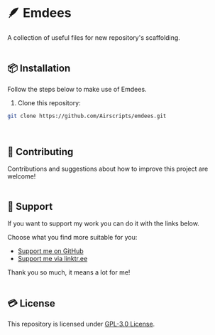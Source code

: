# 🪶 Emdees
A collection of useful files for new repository's scaffolding.  
&nbsp;

## 📦 Installation  
Follow the steps below to make use of Emdees.
&nbsp;

1. Clone this repository:  
```bash
git clone https://github.com/Airscripts/emdees.git
```
&nbsp;

## 🤝 Contributing  
Contributions and suggestions about how to improve this project are welcome!  
&nbsp;  

## 💚 Support  
If you want to support my work you can do it with the links below.  

Choose what you find more suitable for you:  
- [Support me on GitHub](https://github.com/sponsors/Airscripts)  
- [Support me via linktr.ee](https://linktr.ee/airscript)  

Thank you so much, it means a lot for me!  
&nbsp;  

## 💳 License  
This repository is licensed under [GPL-3.0 License](https://github.com/Airscripts/emdees/blog/main/LICENSE).  
&nbsp;
